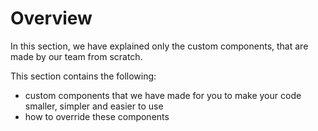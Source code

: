 # Overview

In this section, we have explained only the custom components, that are made by our team from scratch.

This section contains the following:

- custom components that we have made for you to make your code smaller, simpler and easier to use
- how to override these components

